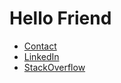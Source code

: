 # Hello Friend

- [Contact](https://alexomara.com/contact/)
- [LinkedIn](https://www.linkedin.com/in/alexanderomara)
- [StackOverflow](https://stackoverflow.com/cv/alexanderomara)
